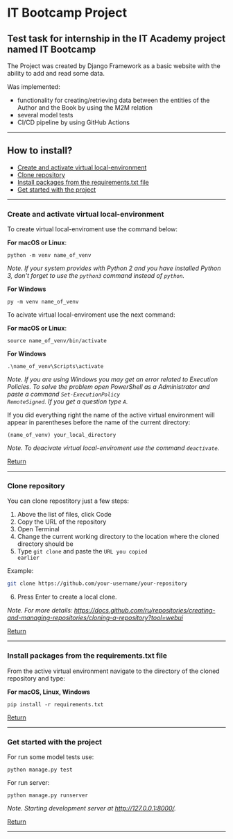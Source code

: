 # IT Bootcamp Project
## Test task for internship in the IT Academy project named IT Bootcamp

The Project was created by Django Framework as a basic website with the ability to add and read some data.

Was implemented:
<ul type='square'>
  <li>functionality for creating/retrieving data between the entities of the Author and the Book by using the M2M relation</li>
  <li>several model tests</li>
  <li>CI/CD pipeline by using GitHub Actions</li>
</ul>

---
<a name='return'></a>
## How to install?

<ul type='square'>
  <li><a href='#create'>Сreate and activate virtual local-environment</a></li>
  <li><a href='#clone'>Clone repository</a></li>
  <li><a href='#install'>Install packages from the requirements.txt file</a></li>
  <li><a href='#start'>Get started with the project</a></li>
</ul>

---
<a name='create'></a>
### Сreate and activate virtual local-environment

To create virtual local-enviroment use the command below:

**For macOS or Linux**:

<code>python -m venv name_of_venv</code>

*Note. If your system provides with Python 2 and you have installed Python 3, don't forget to use the ```python3``` command instead of ```python```.*

**For Windows**

<code>py -m venv name_of_venv</code>

To acivate virtual local-enviroment use the next command:

**For macOS or Linux**:

<code>source name_of_venv/bin/activate</code>

**For Windows**

<code>.\name_of_venv\Scripts\activate</code>

*Note. If you are using Windows you may get an error related to Execution Policies. To solve the problem open PowerShell as a Administrator and paste a command <code>Set-ExecutionPolicy RemoteSigned</code>. If you get a question type <code>A</code>.*

If you did everything right the name of the active virtual environment will appear in parentheses before the name of the current directory:

<code>(name_of_venv) your_local_directory</code>

*Note. To deacivate virtual local-enviroment use the command <code>deactivate</code>.* 

<a href='#return'>Return</a>

---
<a name='clone'></a>
### Clone repository

You can clone repostitory just a few steps:

1. Above the list of files, click Code
2. Copy the URL of the repository
3. Open Terminal
4. Change the current working directory to the location where the cloned directory should be
5. Type <code>git clone</code> and paste the <code>URL you copied earlier</code>

Example:
```bash
git clone https://github.com/your-username/your-repository
```

6. Press Enter to create a local clone.

*Note. For more details: https://docs.github.com/ru/repositories/creating-and-managing-repositories/cloning-a-repository?tool=webui*

<a href='#return'>Return</a>

---
<a name='install'></a>
### Install packages from the requirements.txt file

From the active virtual environment navigate to the directory of the cloned repository and type:

**For macOS, Linux, Windows**

<code>pip install -r requirements.txt</code>

<a href='#return'>Return</a>

---
<a name='start'></a>
### Get started with the project

For run some model tests use:

<code>python manage.py test</code>

For run server:

<code>python manage.py runserver</code>

*Note. Starting development server at http://127.0.0.1:8000/.*

<a href='#return'>Return</a>

---
